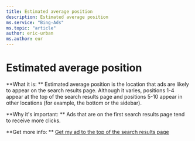 ```yaml
---
title: Estimated average position
description: Estimated average position
ms.service: "Bing-Ads"
ms.topic: "article"
author: eric-urban
ms.author: eur
---
```


# Estimated average position

**What it is: **       Estimated average position is the location that ads are likely to appear on the search results page. Although it varies, positions 1-4 appear at the top of the search results page and positions 5-10 appear in other locations (for example, the bottom or the sidebar).

**Why it's important: **       Ads that are on the first search results page tend to receive more clicks.

**Get more info: **    [Get my ad to the top of the search results page](../hlp_BA_CONC_ImproveAdPosition.md)


